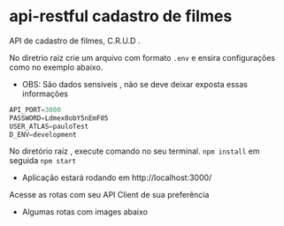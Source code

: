 # api-restful cadastro de filmes
API de cadastro de filmes, C.R.U.D .

No diretrio raiz crie um arquivo com formato `.env` e ensira configurações como no exemplo abaixo.
 - OBS: São dados sensiveis , não se deve deixar exposta essas informações
 
 ```javascript
API_PORT=3000
PASSWORD=Ldmex0obY5nEmF05
USER_ATLAS=pauloTest
D_ENV=development
 ```
 No diretório raiz , execute comando no seu terminal.
 `npm install` em seguida `npm start`
 
 - Aplicação estará rodando em http://localhost:3000/

Acesse as rotas com seu API Client de sua preferência 

- Algumas rotas com images abaixo
